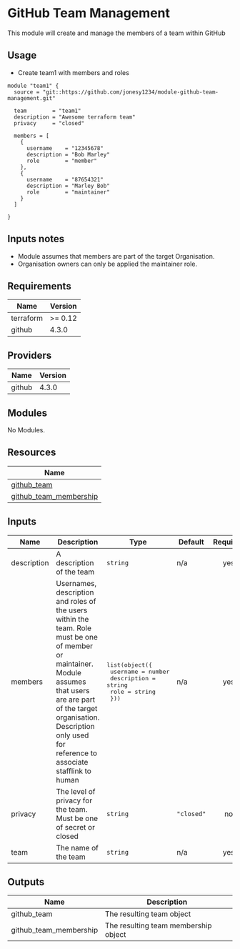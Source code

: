 # GitHub Team Management

This module will create and manage the members of a team within GitHub

## Usage

* Create team1 with members and roles

```hcl
module "team1" {
  source = "git::https://github.com/jonesy1234/module-github-team-management.git"

  team        = "team1"
  description = "Awesome terraform team"
  privacy     = "closed"

  members = [
    {
      username    = "12345678"
      description = "Bob Marley"
      role        = "member"
    },
    {
      username    = "87654321"
      description = "Marley Bob"
      role        = "maintainer"
    }
  ]

}
```

## Inputs notes

* Module assumes that members are part of the target Organisation.
* Organisation owners can only be applied the maintainer role.

## Requirements

| Name | Version |
|------|---------|
| terraform | >= 0.12 |
| github | 4.3.0 |

## Providers

| Name | Version |
|------|---------|
| github | 4.3.0 |

## Modules

No Modules.

## Resources

| Name |
|------|
| [github_team](https://registry.terraform.io/providers/integrations/github/4.3.0/docs/resources/team) |
| [github_team_membership](https://registry.terraform.io/providers/integrations/github/4.3.0/docs/resources/team_membership) |

## Inputs

| Name | Description | Type | Default | Required |
|------|-------------|------|---------|:--------:|
| description | A description of the team | `string` | n/a | yes |
| members | Usernames, description and roles of the users within the team. Role must be one of member or maintainer. Module assumes that users are are part of the target organisation. Description only used for reference to associate stafflink to human | <pre>list(object({<br>    username    = number<br>    description = string<br>    role        = string<br>  }))</pre> | n/a | yes |
| privacy | The level of privacy for the team. Must be one of secret or closed | `string` | `"closed"` | no |
| team | The name of the team | `string` | n/a | yes |

## Outputs

| Name | Description |
|------|-------------|
| github\_team | The resulting team object |
| github\_team\_membership | The resulting team membership object |
